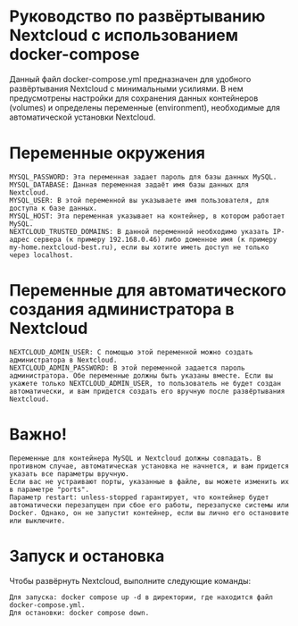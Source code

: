 <h1>Руководство по развёртыванию Nextcloud с использованием docker-compose</h1>

Данный файл docker-compose.yml предназначен для удобного развёртывания Nextcloud с минимальными усилиями. В нем предусмотрены настройки для сохранения данных контейнеров (volumes) и определены переменные (environment), необходимые для автоматической установки Nextcloud.

<h1>Переменные окружения</h1>

    MYSQL_PASSWORD: Эта переменная задает пароль для базы данных MySQL.
    MYSQL_DATABASE: Данная переменная задаёт имя базы данных для Nextcloud.
    MYSQL_USER: В этой переменной вы указываете имя пользователя, для доступа к базе данных.
    MYSQL_HOST: Эта переменная указывает на контейнер, в котором работает MySQL.
    NEXTCLOUD_TRUSTED_DOMAINS: В данной переменной необходимо указать IP-адрес сервера (к примеру 192.168.0.46) либо доменное имя (к примеру my-home.nextcloud-best.ru), если вы хотите иметь доступ не только через localhost.

<h1>Переменные для автоматического создания администратора в Nextcloud</h1>

    NEXTCLOUD_ADMIN_USER: С помощью этой переменной можно создать администратора в Nextcloud.
    NEXTCLOUD_ADMIN_PASSWORD: В этой переменной задается пароль администратора. Обе переменные должны быть указаны вместе. Если вы укажете только NEXTCLOUD_ADMIN_USER, то пользователь не будет создан автоматически, и вам придется создать его вручную после развёртывания Nextcloud.

<h1>Важно!</h1>

    Переменные для контейнера MySQL и Nextcloud должны совпадать. В противном случае, автоматическая установка не начнется, и вам придется указать все параметры вручную.
    Если вас не устраивают порты, указанные в файле, вы можете изменить их в параметре "ports".
    Параметр restart: unless-stopped гарантирует, что контейнер будет автоматически перезапущен при сбое его работы, перезапуске системы или Docker. Однако, он не запустит контейнер, если вы лично его остановите или выключите.

<h1>Запуск и остановка</h1>

Чтобы развёрнуть Nextcloud, выполните следующие команды:

    Для запуска: docker compose up -d в директории, где находится файл docker-compose.yml.
    Для остановки: docker compose down.
